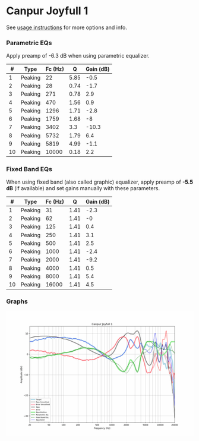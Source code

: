 # Canpur Joyfull 1
See [usage instructions](https://github.com/jaakkopasanen/AutoEq#usage) for more options and info.

### Parametric EQs
Apply preamp of -6.3 dB when using parametric equalizer.

|   # | Type    |   Fc (Hz) |    Q |   Gain (dB) |
|-----|---------|-----------|------|-------------|
|   1 | Peaking |        22 | 5.85 |        -0.5 |
|   2 | Peaking |        28 | 0.74 |        -1.7 |
|   3 | Peaking |       271 | 0.78 |         2.9 |
|   4 | Peaking |       470 | 1.56 |         0.9 |
|   5 | Peaking |      1296 | 1.71 |        -2.8 |
|   6 | Peaking |      1759 | 1.68 |        -8   |
|   7 | Peaking |      3402 | 3.3  |       -10.3 |
|   8 | Peaking |      5732 | 1.79 |         6.4 |
|   9 | Peaking |      5819 | 4.99 |        -1.1 |
|  10 | Peaking |     10000 | 0.18 |         2.2 |

### Fixed Band EQs
When using fixed band (also called graphic) equalizer, apply preamp of **-5.5 dB** (if available) and set gains manually with these parameters.

|   # | Type    |   Fc (Hz) |    Q |   Gain (dB) |
|-----|---------|-----------|------|-------------|
|   1 | Peaking |        31 | 1.41 |        -2.3 |
|   2 | Peaking |        62 | 1.41 |        -0   |
|   3 | Peaking |       125 | 1.41 |         0.4 |
|   4 | Peaking |       250 | 1.41 |         3.1 |
|   5 | Peaking |       500 | 1.41 |         2.5 |
|   6 | Peaking |      1000 | 1.41 |        -2.4 |
|   7 | Peaking |      2000 | 1.41 |        -9.2 |
|   8 | Peaking |      4000 | 1.41 |         0.5 |
|   9 | Peaking |      8000 | 1.41 |         5.4 |
|  10 | Peaking |     16000 | 1.41 |         4.5 |

### Graphs
![](./Canpur%20Joyfull%201.png)
